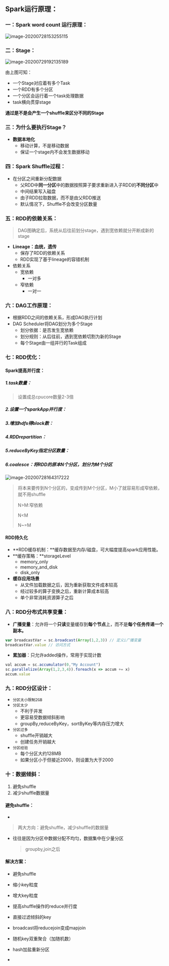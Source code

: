 ## Spark运行原理：

### 一：Spark word count 运行原理：

![image-20200728153255115](C:%5CUsers%5Clenovo%5CAppData%5CRoaming%5CTypora%5Ctypora-user-images%5Cimage-20200728153255115.png)

### 二：Stage：

![image-20200729192135189](C:%5CUsers%5Clenovo%5CAppData%5CRoaming%5CTypora%5Ctypora-user-images%5Cimage-20200729192135189.png)

由上图可知：

- 一个Stage对应着有多个Task
- 一个RDD有多个分区
- 一个分区会运行着一个task处理数据
- task横向贯穿stage

**通过是不是会产生一个shuffle来区分不同的Stage**

### 三：为什么要执行Stage？

- **数据本地化**
  - 移动计算，不是移动数据
  - 保证一个stage内不会发生数据移动

### 四：Spark Shuffle过程：

- 在分区之间重新分配数据
  - 父RDD中**同一分区**中的数据按照算子要求重新进入子RDD的**不同分区**中
  - 中间结果写入磁盘
  - 由子RDD拉取数据，而不是由父RDD推送
  - 默认情况下，Shuffle不会改变分区数量

### 五：RDD的依赖关系：

> DAG图确定后，系统从后往前划分stage，遇到宽依赖就分开断成新的stage

- **Lineage：血统，遗传**
  - 保存了RDD的依赖关系
  - RDD实现了基于lineage的容错机制
- 依赖关系
  - 宽依赖
    - 一对多
  - 窄依赖
    - 一对一



### 六：DAG工作原理：

- 根据RDD之间的依赖关系，形成DAG执行计划
- DAG Scheduler将DAG划分为多个Stage
  - 划分依据：是否发生宽依赖
  - 划分规则：从后往前，遇到宽依赖切割为新的Stage
  - 每个Stage由一组并行的Task组成

### 七：RDD优化：

#### Spark提高并行度：

##### 1.task数量：

> 设置成总cpucore数量2-3倍

##### 2.设置一个sparkApp并行度：

##### 3.增加hdfs得block数：

##### 4.RDDrepartition：

##### 5.reduceByKey指定分区数量：

##### 6.coalesce：将RDD的原本N个分区，划分为M个分区

![image-20200728164317222](C:%5CUsers%5Clenovo%5CAppData%5CRoaming%5CTypora%5Ctypora-user-images%5Cimage-20200728164317222.png)

> 将本来要传到N个分区的，变成传到M个分区，M小了就容易形成窄依赖，就不用shuffle
>
> N>M:窄依赖
>
> N<M
>
> N~=M



#### RDD持久化

- **RDD缓存机制：**缓存数据至内存/磁盘，可大幅度提高spark应用性能。
- **缓存策略：**storageLevel
  - memory_only
  - memory_and_disk
  - disk_only
- **缓存应用场景**
  - 从文件加载数据之后，因为重新获取文件成本较高
  - 经过较多的算子变换之后，重新计算成本较高
  - 单个非常消耗资源算子之后

### 八：RDD分布式共享变量：

- **广播变量**：允许将一个**只读**变量缓存到**每个节点**上，而不是**每个任务传递一个副本。**

```js
var broadcastVar = sc.broadcast(Array(1,2,3)) // 定义i广播变量
broadcastVar.value // 访问方式
```

- **累加器**：只允许added操作，常用于实现计数

```js
val accum = sc.accumulator(0,"My Account")
sc.parallelize(Array(1,2,3,4)).foreach(x => accum += x)
accum.value
```

### 九：RDD分区设计：

- `分区太小限制2GB`
- `分区太少`
  - 不利于并发
  - 更容易受数据倾斜影响
  - groupBy,reduceByKey，sortByKey等内存压力增大
- `分区过多`
  - shuffle开销越大
  - 创建任务开销越大
- `分区经验`
  - 每个分区大约128MB
  - 如果分区小于但接近2000，则设置为大于2000

### 十：数据倾斜：

1. 避免shuffle
2. 减少shuffle数据量

#### 避免shuffle：

- 

>  两大方向：避免shuffle，减少shuffle的数据量

- 往往是因为分区中数据分配不均匀，数据集中在少量分区

  > groupby,join之后

#### 解决方案：

- 避免shuffle
- 缩小key粒度
- 增大key粒度
- 提高shuffle操作的reduce并行度
- 直接过滤倾斜的key
- broadcast将reducejoin变成mapjoin
- 随机key双重聚合（加随机数）

- hash加盐重新分区
- 

